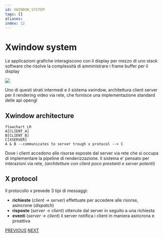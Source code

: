 ```yaml
---
id: XWINDOW_SYSTEM
tags: []
aliases: 
index: 12
---
```


# Xwindow system

Le applicazioni grafiche interagiscono con il display per mezzo di uno stack software che risolve la complessità di amministrare i frame buffer per il display

![](computer_graphics/Pasted%20image%2020241207151204.png)

Uno di questi strati intermedi e il sistema xwindow, architettura client server per il rendering video via rete, che fornisce una implementazione standard delle api opengl

## Xwindow architecture

```mermaid
flowchart LR
A[CLIENT_A]
B[CLIENT_B]
C[XSERVER]
A & B --communicates to server trough x protocol --> C
```

Dove i client accedono alle risorse esposte dal server via rete che si occupa di implementare la pipeline di renderizzazione.
Il sistema e' pensato per interazioni via rete, (*architetture con client poco prestanti e server potenti*) 

## X protocol

Il protocollo x prevede 3 tipi di messaggi:

- **richieste** (*client -> server*) effettuate per accedere alle risorse, asincrone (*dispatch*)
- **risposte** (*server -> client*) ottenute dal server in seguito a una richiesta
- **eventi** (*server -> client*) il server notifica i client in maniera asincrona e proattiva

[PREVIOUS](pages/html5.md) [NEXT](computer_graphics/pages/webgl.md)
